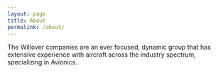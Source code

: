 ```yaml
---
layout: page
title: About
permalink: /about/
---
```


<p>
The Willover companies are an ever focused, dynamic group that has extensive experience with aircraft across the industry spectrum, specializing in Avionics.
<br>
</p>
